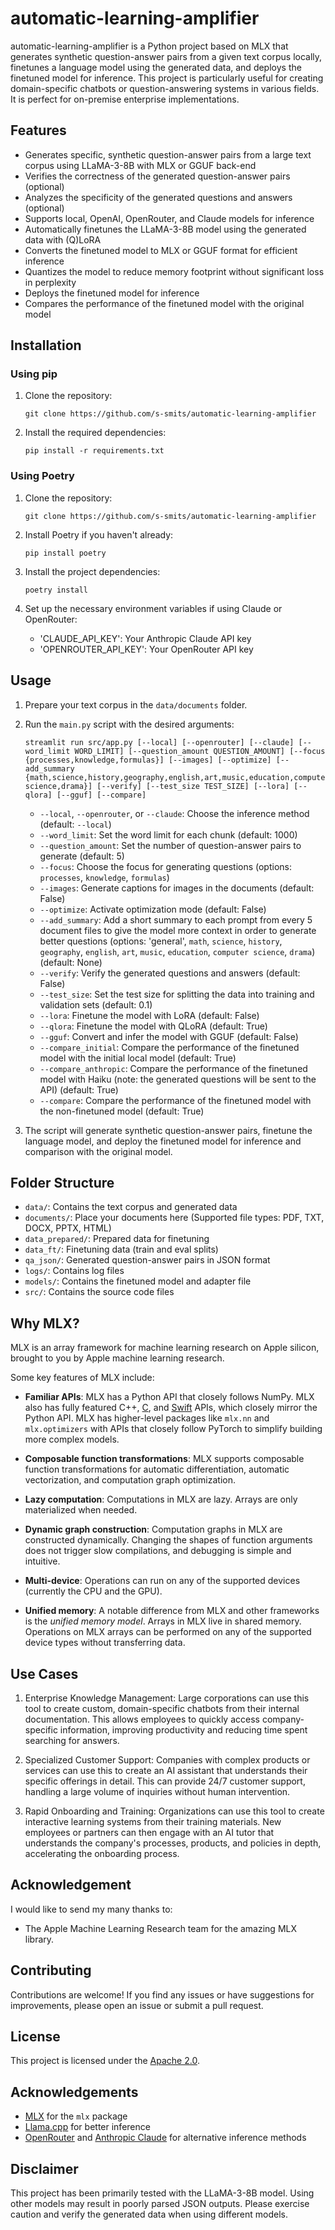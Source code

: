 # automatic-learning-amplifier
automatic-learning-amplifier is a Python project based on MLX that generates synthetic question-answer pairs from a given text corpus locally, finetunes a language model using the generated data, and deploys the finetuned model for inference. This project is particularly useful for creating domain-specific chatbots or question-answering systems in various fields. It is perfect for on-premise enterprise implementations.

## Features

- Generates specific, synthetic question-answer pairs from a large text corpus using LLaMA-3-8B with MLX or GGUF back-end
- Verifies the correctness of the generated question-answer pairs (optional)
- Analyzes the specificity of the generated questions and answers (optional)
- Supports local, OpenAI, OpenRouter, and Claude models for inference
- Automatically finetunes the LLaMA-3-8B model using the generated data with (Q)LoRA
- Converts the finetuned model to MLX or GGUF format for efficient inference
- Quantizes the model to reduce memory footprint without significant loss in perplexity
- Deploys the finetuned model for inference
- Compares the performance of the finetuned model with the original model


## Installation

### Using pip

1. Clone the repository:
   ```
   git clone https://github.com/s-smits/automatic-learning-amplifier
   ```

2. Install the required dependencies:
   ```
   pip install -r requirements.txt
   ```

### Using Poetry

1. Clone the repository:
   ```
   git clone https://github.com/s-smits/automatic-learning-amplifier
   ```

2. Install Poetry if you haven't already:
   ```
   pip install poetry
   ```

3. Install the project dependencies:
   ```
   poetry install
   ```

3. Set up the necessary environment variables if using Claude or OpenRouter:
   - 'CLAUDE_API_KEY': Your Anthropic Claude API key
   - 'OPENROUTER_API_KEY': Your OpenRouter API key

## Usage

1. Prepare your text corpus in the `data/documents` folder.

2. Run the `main.py` script with the desired arguments:
   ```
   streamlit run src/app.py [--local] [--openrouter] [--claude] [--word_limit WORD_LIMIT] [--question_amount QUESTION_AMOUNT] [--focus {processes,knowledge,formulas}] [--images] [--optimize] [--add_summary {math,science,history,geography,english,art,music,education,computer science,drama}] [--verify] [--test_size TEST_SIZE] [--lora] [--qlora] [--gguf] [--compare]
   ```

   - `--local`, `--openrouter`, or `--claude`: Choose the inference method (default: `--local`)
   - `--word_limit`: Set the word limit for each chunk (default: 1000)
   - `--question_amount`: Set the number of question-answer pairs to generate (default: 5)
   - `--focus`: Choose the focus for generating questions (options: `processes`, `knowledge`, `formulas`)
   - `--images`: Generate captions for images in the documents (default: False)
   - `--optimize`: Activate optimization mode (default: False)
   - `--add_summary`: Add a short summary to each prompt from every 5 document files to give the model more context in order to generate better questions (options: 'general', `math`, `science`, `history`, `geography`, `english`, `art`, `music`, `education`, `computer science`, `drama`) (default: None)
   - `--verify`: Verify the generated questions and answers (default: False)
   - `--test_size`: Set the test size for splitting the data into training and validation sets (default: 0.1)
   - `--lora`: Finetune the model with LoRA (default: False)
   - `--qlora`: Finetune the model with QLoRA (default: True)
   - `--gguf`: Convert and infer the model with GGUF (default: False)
   - `--compare_initial`: Compare the performance of the finetuned model with the initial local model (default: True)
   - `--compare_anthropic`: Compare the performance of the finetuned model with Haiku (note: the generated questions will be sent to the API) (default: True)
   - `--compare`: Compare the performance of the finetuned model with the non-finetuned model (default: True)

3. The script will generate synthetic question-answer pairs, finetune the language model, and deploy the finetuned model for inference and comparison with the original model.

## Folder Structure

- `data/`: Contains the text corpus and generated data
- `documents/`: Place your documents here (Supported file types: PDF, TXT, DOCX, PPTX, HTML)
- `data_prepared/`: Prepared data for finetuning
- `data_ft/`: Finetuning data (train and eval splits)
- `qa_json/`: Generated question-answer pairs in JSON format
- `logs/`: Contains log files
- `models/`: Contains the finetuned model and adapter file
- `src/`: Contains the source code files

## Why MLX?

MLX is an array framework for machine learning research on Apple silicon,
brought to you by Apple machine learning research.

Some key features of MLX include:

- **Familiar APIs**: MLX has a Python API that closely follows NumPy.  MLX
   also has fully featured C++, [C](https://github.com/ml-explore/mlx-c), and
   [Swift](https://github.com/ml-explore/mlx-swift/) APIs, which closely mirror
   the Python API.  MLX has higher-level packages like `mlx.nn` and
   `mlx.optimizers` with APIs that closely follow PyTorch to simplify building
   more complex models.

- **Composable function transformations**: MLX supports composable function
   transformations for automatic differentiation, automatic vectorization,
   and computation graph optimization.

- **Lazy computation**: Computations in MLX are lazy. Arrays are only
   materialized when needed.

- **Dynamic graph construction**: Computation graphs in MLX are constructed
   dynamically. Changing the shapes of function arguments does not trigger
   slow compilations, and debugging is simple and intuitive.

- **Multi-device**: Operations can run on any of the supported devices
   (currently the CPU and the GPU).

- **Unified memory**: A notable difference from MLX and other frameworks
   is the *unified memory model*. Arrays in MLX live in shared memory.
   Operations on MLX arrays can be performed on any of the supported
   device types without transferring data.

## Use Cases

1. Enterprise Knowledge Management:
   Large corporations can use this tool to create custom, domain-specific chatbots from their internal documentation. This allows employees to quickly access company-specific information, improving productivity and reducing time spent searching for answers.

2. Specialized Customer Support:
   Companies with complex products or services can use this to create an AI assistant that understands their specific offerings in detail. This can provide 24/7 customer support, handling a large volume of inquiries without human intervention.

3. Rapid Onboarding and Training:
   Organizations can use this tool to create interactive learning systems from their training materials. New employees or partners can then engage with an AI tutor that understands the company's processes, products, and policies in depth, accelerating the onboarding process.

## Acknowledgement

I would like to send my many thanks to:

- The Apple Machine Learning Research team for the amazing MLX library.

## Contributing

Contributions are welcome! If you find any issues or have suggestions for improvements, please open an issue or submit a pull request.

## License

This project is licensed under the [Apache 2.0](LICENSE).

## Acknowledgements

- [MLX](https://github.com/ml-explore/mlx) for the `mlx` package
- [Llama.cpp](https://github.com/ggerganov/llama.cpp) for better inference
- [OpenRouter](https://openrouter.ai/) and [Anthropic Claude](https://www.anthropic.com/) for alternative inference methods

## Disclaimer

This project has been primarily tested with the LLaMA-3-8B model. Using other models may result in poorly parsed JSON outputs. Please exercise caution and verify the generated data when using different models.
